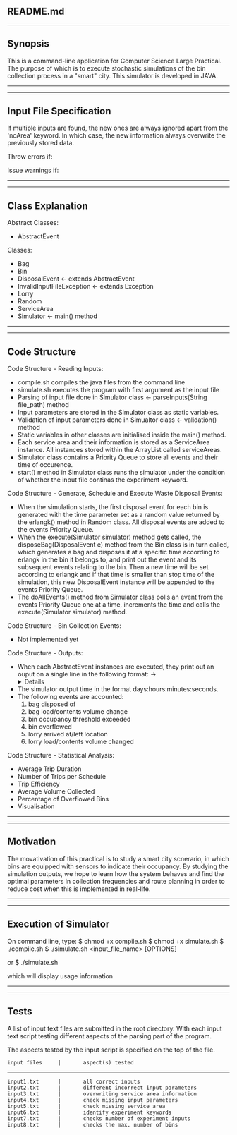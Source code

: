 README.md
------------------------------------------------------------------------------
------------------------------------------------------------------------------

Synopsis
------------------------------------------------------------------------------

This is a command-line application for Computer Science Large Practical. The purpose of which is to execute stochastic
simulations of the bin collection process in a "smart" city. This simulator is developed in JAVA.

------------------------------------------------------------------------------
------------------------------------------------------------------------------

Input File Specification
------------------------------------------------------------------------------

If multiple inputs are found, the new ones are always ignored apart from the 'noArea' keyword. In which case, the new information always overwrite the previously stored data.

Throw errors if:


Issue warnings if:



------------------------------------------------------------------------------
------------------------------------------------------------------------------

Class Explanation
------------------------------------------------------------------------------

Abstract Classes:
- AbstractEvent

Classes:
- Bag
- Bin
- DisposalEvent <- extends AbstractEvent
- InvalidInputFileException <- extends Exception
- Lorry
- Random
- ServiceArea
- Simulator <- main() method

------------------------------------------------------------------------------
------------------------------------------------------------------------------

Code Structure
------------------------------------------------------------------------------

Code Structure - Reading Inputs:
- compile.sh compiles the java files from the command line
- simulate.sh executes the program with first argument as the input file
- Parsing of input file done in Simulator class <- parseInputs(String file_path) method
- Input parameters are stored in the Simulator class as static variables.
- Validation of input parameters done in Simualtor class <- validation() method
- Static variables in other classes are initialised inside the main() method.
- Each service area and their information is stored as a ServiceArea instance. All instances stored within the ArrayList called serviceAreas.
- Simulator class contains a Priority Queue to store all events and their time of occurence.
- start() method in Simulator class runs the simulator under the condition of whether the input file continas the experiment keyword.


Code Structure - Generate, Schedule and Execute Waste Disposal Events:
- When the simulation starts, the first disposal event for each bin is generated with the time parameter set as a random value returned by the erlangk() method in Random class. All disposal events are added to the events Priority Queue.
- When the execute(Simulator simulator) method gets called, the disposeBag(DisposalEvent e) method from the Bin class is in turn called, which generates a bag and disposes it at a specific time according to erlangk in the bin it belongs to, and print out the event and its subsequent events relating to the bin. Then a new time will be set according to erlangk and if that time is smaller than stop time of the simulation, this new DisposalEvent instance will be appended to the events Priority Queue.
- The doAllEvents() method from Simulator class polls an event from the events Priority Queue one at a time, increments the time and calls the execute(Simulator simulator) method.


Code Structure - Bin Collection Events:
- Not implemented yet


Code Structure - Outputs:
- When each AbstractEvent instances are executed, they print out an ouput on a single line in the following format: 
	<time> -> <event> <details>
- The simulator output time in the format days:hours:minutes:seconds.
- The following events are accounted:
	1. bag disposed of
	2. bag load/contents volume change
	3. bin occupancy threshold exceeded
	4. bin overflowed
	5. lorry arrived at/left location
	6. lorry load/contents volume changed

Code Structure - Statistical Analysis:
- Average Trip Duration
- Number of Trips per Schedule
- Trip Efficiency
- Average Volume Collected
- Percentage of Overflowed Bins
- Visualisation

------------------------------------------------------------------------------
------------------------------------------------------------------------------

Motivation
------------------------------------------------------------------------------

The movativation of this practical is to study a smart city scnerario, in which bins are equipped with sensors to indicate their occupancy. By studying the simulation outputs, we hope to learn how the system behaves and find the optimal parameters in collection frequencies and route planning in order to reduce cost when this is implemented in real-life.

------------------------------------------------------------------------------
------------------------------------------------------------------------------

Execution of Simulator
------------------------------------------------------------------------------

On command line, type:
$ chmod +x compile.sh
$ chmod +x simulate.sh
$ ./compile.sh
$ ./simulate.sh <input_file_name> [OPTIONS]

or 
$ ./simulate.sh

which will display usage information

------------------------------------------------------------------------------
------------------------------------------------------------------------------

Tests
------------------------------------------------------------------------------

A list of input text files are submitted in the root directory. With each input text script testing different aspects of the parsing part of the program.

The aspects tested by the input script is specified on the top of the file.

	input files		|		aspect(s) tested
----------------------------------------------------------------------
	input1.txt 		|		all correct inputs
	input2.txt 		|		different incorrect input parameters
	input3.txt 		|		overwriting service area information 
	input4.txt 		| 		check missing input parameters
	input5.txt 		|		check missing service area
	input6.txt 		| 		identify experiment keywords
	input7.txt 		|		checks number of experiment inputs
	input8.txt 		|		checks the max. number of bins


